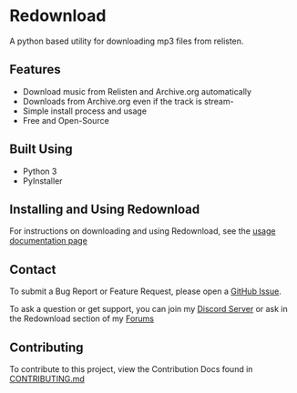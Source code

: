 # Redownload
A python based utility for downloading mp3 files from relisten.

## Features
- Download music from Relisten and Archive.org automatically
- Downloads from Archive.org even if the track is stream-
- Simple install process and usage
- Free and Open-Source

## Built Using
- Python 3
- PyInstaller

## Installing and Using Redownload
For instructions on downloading and using Redownload, see the [usage documentation page](usage.md)

## Contact
To submit a Bug Report or Feature Request, please open a [GitHub Issue](https://github.com/Morpheus636/redownload/issues/new).

To ask a question or get support, you can join my [Discord Server](https://discord.morpheus636.com) or ask in the Redownload section of my 
[Forums](https://forums.morpheus636.com)

## Contributing
To contribute to this project, view the Contribution Docs found in [CONTRIBUTING.md](CONTRIBUTING.md)